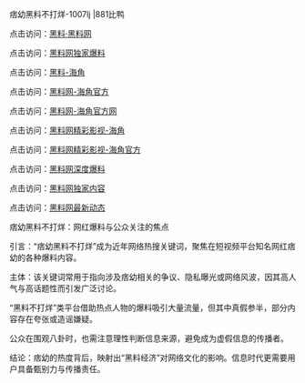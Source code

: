 痞幼黑料不打烊-1007lj |881比鸭

点击访问：<a href="https://heiliaolvzlu3.pages.dev">黑料·黑料网</a>

点击访问：<a href="https://heiliaoyvnrda.pages.dev">黑料网独家爆料</a>

点击访问：<a href="https://heiliaokof3cy.pages.dev">黑料-海角</a>

点击访问：<a href="https://heiliao3gvg9.pages.dev">黑料网-海角官方</a>

点击访问：<a href="https://heiliao9wsbg3.pages.dev">黑料网-海角官方网</a>

点击访问：<a href="https://heiliao5s28gk.pages.dev">黑料网精彩影视-海角</a>

点击访问：<a href="https://heiliaoxfe5rb.pages.dev">黑料网精彩影视-海角官方</a>

点击访问：<a href="https://heiliaoryrhyu.pages.dev">黑料网深度爆料</a>

点击访问：<a href="https://heiliaoubleqx.pages.dev">黑料网独家内容</a>

点击访问：<a href="https://heiliaox6jgh3.pages.dev">黑料网最新动态</a>

痞幼黑料不打烊：网红爆料与公众关注的焦点

引言：“痞幼黑料不打烊”成为近年网络热搜关键词，聚焦在短视频平台知名网红痞幼的各种爆料内容。

主体：该关键词常用于指向涉及痞幼相关的争议、隐私曝光或网络风波，因其高人气与高话题性而引发广泛讨论。

“黑料不打烊”类平台借助热点人物的爆料吸引大量流量，但其中真假参半，部分内容存在夸张或造谣嫌疑。

公众在围观八卦时，也需注意理性判断信息来源，避免成为虚假信息的传播者。

结论：痞幼的热度背后，映射出“黑料经济”对网络文化的影响。信息时代更需要用户具备甄别力与传播责任。
